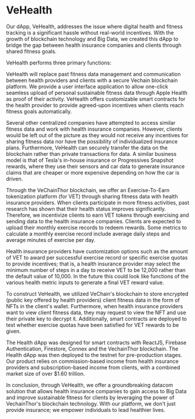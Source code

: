 # VeHealth

Our dApp, VeHealth, addresses the issue where digital health and fitness tracking is a significant hassle without real-world incentives. With the growth of blockchain technology and Big Data, we created this dApp to bridge the gap between health insurance companies and clients through shared fitness goals. 

VeHealth performs three primary functions:

VeHealth will replace past fitness data management and communication between health providers and clients with a secure Vechain blockchain platform.
We provide a user interface application to allow one-click seamless upload of personal sustainable fitness data through Apple Health as proof of their activity.
VeHealth offers customizable smart contracts for the health provider to provide agreed-upon incentives when clients reach fitness goals automatically.

Several other centralized companies have attempted to access similar fitness data and work with health insurance companies. However, clients would be left out of the picture as they would not receive any incentives for sharing fitness data nor have the possibility of individualized insurance plans. Furthermore, VeHealth can securely transfer the data on the blockchain rather than private transactions for data. A similar business model is that of Tesla's in-house insurance or Progressives Snapshot rewards, where they use their sensors and car data to generate insurance claims that are cheaper or more expensive depending on how the car is driven.

Through the VeChainThor blockchain, we offer an Exercise-To-Earn tokenization platform (for VET) through sharing fitness data with health insurance providers. When clients participate in more fitness activities, past research has shown that their health status improves significantly. Therefore, we incentivize clients to earn VET tokens through exercising and sending data to the health insurance companies. Clients are expected to upload their monthly exercise records to redeem rewards. Some metrics to calculate a monthly exercise record include average daily steps and average minutes of exercise per day. 

Health insurance providers have customization options such as the amount of VET to award per successful exercise record or specific exercise quotas to provide incentives; that is, a health insurance provider may select the minimum number of steps in a day to receive VET to be 12,000 rather than the default value of 10,000. In the future this could look like functions of the various health metric inputs to generate a final VET reward value.

To construct VeHealth, we utilized VeChain's blockchain to store encrypted (public key offered by health providers) client fitness data in the form of NFTs in the client's wallet. Furthermore, when health insurance providers want to view client fitness data, they may request to view the NFT and use their private key to decrypt it. Additionally, smart contracts are deployed to test whether exercise quotas have been satisfied for VET rewards to be given.

The Health dApp was designed for smart contracts with ReactJS, Firebase Authentication, Firestore, Connex and the VechainThor blockchain. The Health dApp was then deployed to the testnet for pre-production stages. Our product relies on commission-based income from health insurance providers and subscription-based income from clients, with a combined market size of over $1.60 trillion.

In conclusion, through VeHealth, we offer a groundbreaking datacom solution that allows health insurance companies to gain access to Big Data and improve sustainable fitness for clients by leveraging the power of VechainThor's blockchain technology. With our platform, we don't just provide insurance; we empower individuals to lead healthier lives.
